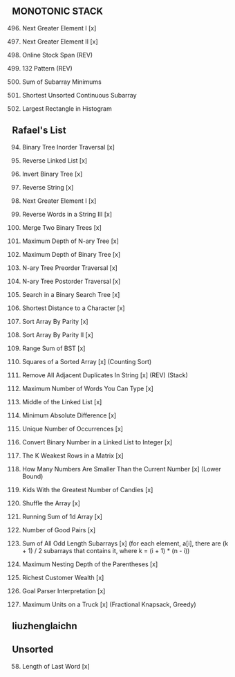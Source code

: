 ##  MONOTONIC STACK 

496. Next Greater Element I [x]

503. Next Greater Element II [x]

901. Online Stock Span (REV)

456. 132 Pattern (REV)

907. Sum of Subarray Minimums

581. Shortest Unsorted Continuous Subarray

84. Largest Rectangle in Histogram



## Rafael's List

94. Binary Tree Inorder Traversal [x]

206. Reverse Linked List [x]

226. Invert Binary Tree [x]

344. Reverse String [x]

496. Next Greater Element I [x]

557. Reverse Words in a String III [x]

617. Merge Two Binary Trees [x]

559. Maximum Depth of N-ary Tree [x]

104. Maximum Depth of Binary Tree [x]

589. N-ary Tree Preorder Traversal [x]

590. N-ary Tree Postorder Traversal [x]

700. Search in a Binary Search Tree [x]

821. Shortest Distance to a Character [x]

905. Sort Array By Parity [x]

922. Sort Array By Parity II [x]

938. Range Sum of BST [x]

977. Squares of a Sorted Array [x] (Counting Sort)

1047. Remove All Adjacent Duplicates In String [x] (REV) (Stack)

1935. Maximum Number of Words You Can Type [x]

876. Middle of the Linked List [x]

1200. Minimum Absolute Difference [x]

1207. Unique Number of Occurrences [x]

1290. Convert Binary Number in a Linked List to Integer [x]

1337. The K Weakest Rows in a Matrix [x]

1365. How Many Numbers Are Smaller Than the Current Number [x] (Lower Bound)

1431. Kids With the Greatest Number of Candies [x]

1470. Shuffle the Array [x]

1480. Running Sum of 1d Array [x]

1512. Number of Good Pairs [x]

1588. Sum of All Odd Length Subarrays [x] (for each element, a[i], there are (k + 1) / 2 subarrays that contains it, where k = (i +  1) * (n - i))

1614. Maximum Nesting Depth of the Parentheses [x]

1672. Richest Customer Wealth [x]

1678. Goal Parser Interpretation [x]

1710. Maximum Units on a Truck [x] (Fractional Knapsack, Greedy)




## liuzhenglaichn



## Unsorted

58. Length of Last Word [x]


